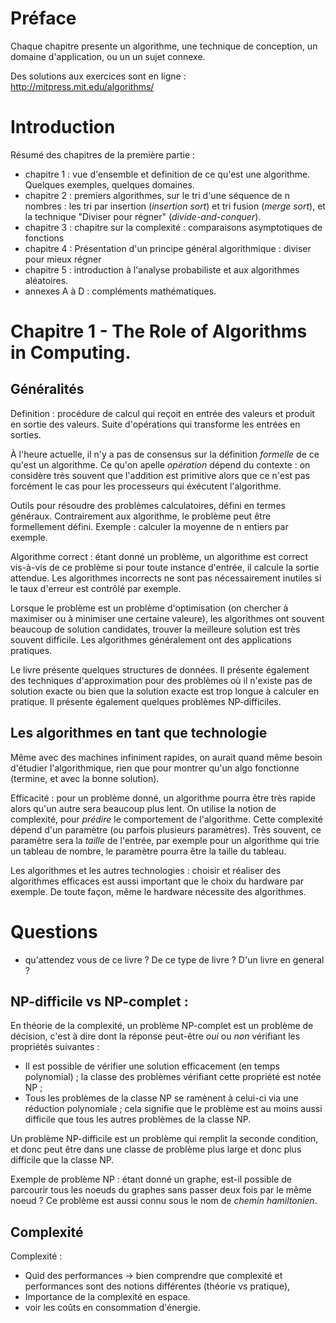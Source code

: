 
# Préface

Chaque chapitre presente un algorithme, une technique de conception,
un domaine d'application, ou un un sujet connexe.

Des solutions aux exercices sont en ligne :
http://mitpress.mit.edu/algorithms/

# Introduction

Résumé des chapitres de la première partie :

- chapitre 1 : vue d'ensemble et definition de ce qu'est une
  algorithme. Quelques exemples, quelques domaines.
- chapitre 2 : premiers algorithmes, sur le tri d'une séquence de n nombres :
  les tri par insertion (*insertion sort*) et tri fusion (*merge
  sort*), et la technique "Diviser pour régner"
  (*divide-and-conquer*).
- chapitre 3 : chapitre sur la complexité : comparaisons asymptotiques de fonctions
- chapitre 4 : Présentation d'un principe général algorithmique : diviser pour mieux régner
- chapitre 5 : introduction à l'analyse probabiliste et aux algorithmes
  aléatoires.
- annexes A à D : compléments mathématiques.

# Chapitre 1 - The Role of Algorithms in Computing.

## Généralités

Definition : procédure de calcul qui reçoit en entrée des valeurs et produit en
sortie des valeurs. Suite d'opérations qui transforme les entrées en
sorties. 

À l'heure actuelle, il n'y a pas de consensus sur la
définition *formelle* de ce qu'est un algorithme. Ce qu'on apelle
*opération* dépend du contexte : on considère très souvent que
l'addition est primitive alors que ce n'est pas forcément le cas pour
les processeurs qui éxécutent l'algorithme.

Outils pour résoudre des problèmes calculatoires, défini en termes
généraux. Contrairement aux algorithme, le problème peut être
formellement défini. Exemple : calculer la moyenne de n entiers par
exemple.

Algorithme correct : étant donné un problème, un algorithme est
correct vis-à-vis de ce problème si pour toute instance d'entrée, il
calcule la sortie attendue. Les algorithmes incorrects ne sont pas
nécessairement inutiles si le taux d'erreur est contrôlé par exemple.

Lorsque le problème est un problème d'optimisation (on chercher à
maximiser ou à minimiser une certaine valeure), les algorithmes ont
souvent beaucoup de solution candidates, trouver la meilleure solution
est très souvent difficile. Les algorithmes généralement ont des
applications pratiques.

Le livre présente quelques structures de données. Il présente
également des techniques d'approximation pour des problèmes où il
n'existe pas de solution exacte ou bien que la solution exacte est
trop longue à calculer en pratique. Il présente également quelques
problèmes NP-difficiles.

## Les algorithmes en tant que technologie

Même avec des machines infiniment rapides, on aurait quand même besoin
d'étudier l'algorithmique, rien que pour montrer qu'un algo fonctionne
(termine, et avec la bonne solution).

Efficacité : pour un problème donné, un algorithme pourra être très
rapide alors qu'un autre sera beaucoup plus lent. On utilise la notion
de complexité, pour *prédire* le comportement de l'algorithme. Cette
complexité dépend d'un paramètre (ou parfois plusieurs
paramètres). Très souvent, ce paramètre sera la *taille* de l'entrée,
par exemple pour un algorithme qui trie un tableau de nombre, le
paramètre pourra être la taille du tableau.

Les algorithmes et les autres technologies : choisir et réaliser des
algorithmes efficaces est aussi important que le choix du hardware par
exemple. De toute façon, même le hardware nécessite des algorithmes.

# Questions

- qu'attendez vous de ce livre ? De ce type de livre ? D'un livre en
  general ?

## NP-difficile vs NP-complet :

En théorie de la complexité, un problème NP-complet est un problème de
décision, c'est à dire dont la réponse peut-être *oui* ou *non*
vérifiant les propriétés suivantes :

- Il est possible de vérifier une solution efficacement (en temps
  polynomial) ; la classe des problèmes vérifiant cette propriété est
  notée NP ;
- Tous les problèmes de la classe NP se ramènent à celui-ci via une
  réduction polynomiale ; cela signifie que le problème est au moins
  aussi difficile que tous les autres problèmes de la classe NP.

Un problème NP-difficile est un problème qui remplit la seconde
condition, et donc peut être dans une classe de problème plus large et
donc plus difficile que la classe NP.

Exemple de problème NP : étant donné un graphe, est-il possible de
parcourir tous les noeuds du graphes sans passer deux fois par le même
noeud ? Ce problème est aussi connu sous le nom de *chemin
hamiltonien*.

## Complexité

Complexité :

- Quid des performances -> bien comprendre que complexité et
  performances sont des notions différentes (théorie vs pratique),
- Importance de la complexité en espace.
- voir les coûts en consommation d'énergie.
